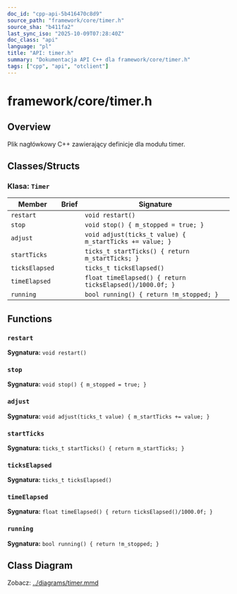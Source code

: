 ```yaml
---
doc_id: "cpp-api-5b416470c8d9"
source_path: "framework/core/timer.h"
source_sha: "b411fa2"
last_sync_iso: "2025-10-09T07:28:40Z"
doc_class: "api"
language: "pl"
title: "API: timer.h"
summary: "Dokumentacja API C++ dla framework/core/timer.h"
tags: ["cpp", "api", "otclient"]
---
```


# framework/core/timer.h

## Overview

Plik nagłówkowy C++ zawierający definicje dla modułu timer.

## Classes/Structs

### Klasa: `Timer`

| Member | Brief | Signature |
|--------|-------|-----------|
| `restart` |  | `void restart()` |
| `stop` |  | `void stop() { m_stopped = true; }` |
| `adjust` |  | `void adjust(ticks_t value) { m_startTicks += value; }` |
| `startTicks` |  | `ticks_t startTicks() { return m_startTicks; }` |
| `ticksElapsed` |  | `ticks_t ticksElapsed()` |
| `timeElapsed` |  | `float timeElapsed() { return ticksElapsed()/1000.0f; }` |
| `running` |  | `bool running() { return !m_stopped; }` |

## Functions

### `restart`

**Sygnatura:** `void restart()`

### `stop`

**Sygnatura:** `void stop() { m_stopped = true; }`

### `adjust`

**Sygnatura:** `void adjust(ticks_t value) { m_startTicks += value; }`

### `startTicks`

**Sygnatura:** `ticks_t startTicks() { return m_startTicks; }`

### `ticksElapsed`

**Sygnatura:** `ticks_t ticksElapsed()`

### `timeElapsed`

**Sygnatura:** `float timeElapsed() { return ticksElapsed()/1000.0f; }`

### `running`

**Sygnatura:** `bool running() { return !m_stopped; }`

## Class Diagram

Zobacz: [../diagrams/timer.mmd](../diagrams/timer.mmd)
